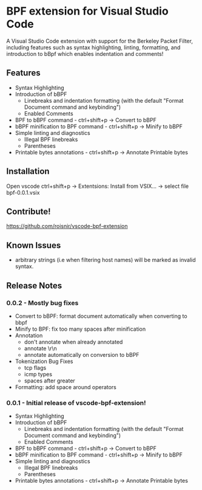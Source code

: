 # BPF extension for Visual Studio Code

A Visual Studio Code extension with support for the Berkeley Packet Filter, including features such as syntax highlighting, linting, formatting, and introduction to bBpf which enables indentation and comments!

## Features
* Syntax Highlighting
* Introduction of bBPF
  * Linebreaks and indentation formatting (with the default "Format Document command and keybinding")
  * Enabled Comments
* BPF to bBPF command - ctrl+shift+p -> Convert to bBPF
* bBPF minification to BPF command - ctrl+shift+p -> Minify to bBPF
* Simple linting and diagnostics
  * Illegal BPF linebreaks
  * Parentheses
* Printable bytes annotations - ctrl+shift+p -> Annotate Printable bytes

## Installation
Open vscode
ctrl+shift+p -> Extentsions: Install from VSIX... -> select file bpf-0.0.1.vsix

## Contribute!
https://github.com/roisnir/vscode-bpf-extension

## Known Issues

* arbitrary strings (i.e when filtering host names) will be marked as invalid syntax.

## Release Notes
### 0.0.2 - Mostly bug fixes
* Convert to bBPF: format document automatically when converting to bbpf
* Minify to BPF: fix too many spaces after minification
* Annotation
  * don't annotate when already annotated
  * annotate \r\n
  * annotate automatically on conversion to bBPF
* Tokenization Bug Fixes
  * tcp flags
  * icmp types
  * spaces after greater
* Formatting: add space around operators

### 0.0.1 - Initial release of vscode-bpf-extension!
* Syntax Highlighting
* Introduction of bBPF
  * Linebreaks and indentation formatting (with the default "Format Document command and keybinding")
  * Enabled Comments
* BPF to bBPF command - ctrl+shift+p -> Convert to bBPF
* bBPF minification to BPF command - ctrl+shift+p -> Minify to bBPF
* Simple linting and diagnostics
  * Illegal BPF linebreaks
  * Parentheses
* Printable bytes annotations - ctrl+shift+p -> Annotate Printable bytes